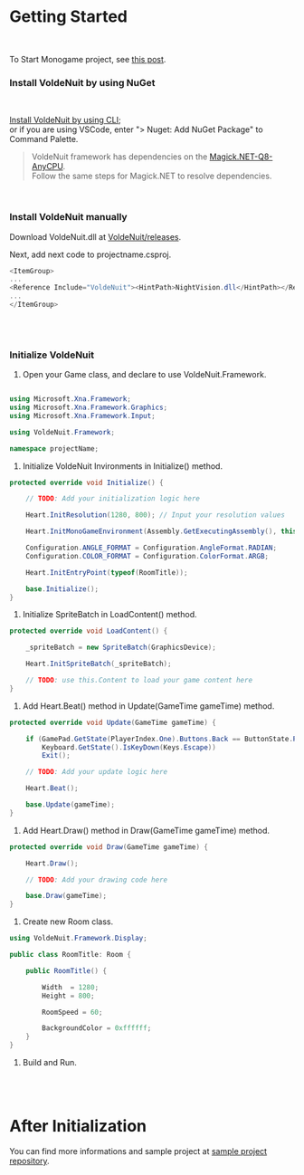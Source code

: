 # Getting Started

</br>

To Start Monogame project, see [this post](https://docs.monogame.net/articles/tutorials/building_2d_games/02_getting_started/index.html?tabs=windows).

### Install VoldeNuit by using NuGet

</br>

[Install VoldeNuit by using CLI](https://learn.microsoft.com/en-us/nuget/consume-packages/install-use-packages-nuget-cli);\
or if you are using VSCode, enter "> Nuget: Add NuGet Package" to Command Palette.

> VoldeNuit framework has dependencies on the [Magick.NET-Q8-AnyCPU](https://github.com/dlemstra/Magick.NET).\
 Follow the same steps for Magick.NET to resolve dependencies.

</br>

### Install VoldeNuit manually

Download VoldeNuit.dll at [VoldeNuit/releases](https://github.com/Navylera/VoldeNuit/releases).

Next, add next code to projectname.csproj.

```C#
<ItemGroup>
...
<Reference Include="VoldeNuit"><HintPath>NightVision.dll</HintPath></Reference>
...
</ItemGroup>
```

</br></br>

### Initialize VoldeNuit

1. Open your Game class, and declare to use VoldeNuit.Framework.

```C#

using Microsoft.Xna.Framework;
using Microsoft.Xna.Framework.Graphics;
using Microsoft.Xna.Framework.Input;

using VoldeNuit.Framework;

namespace projectName;

```

1. Initialize VoldeNuit Invironments in Initialize() method.

```C#
protected override void Initialize() {

    // TODO: Add your initialization logic here

    Heart.InitResolution(1280, 800); // Input your resolution values

    Heart.InitMonoGameEnvironment(Assembly.GetExecutingAssembly(), this, _graphics);

    Configuration.ANGLE_FORMAT = Configuration.AngleFormat.RADIAN;
    Configuration.COLOR_FORMAT = Configuration.ColorFormat.ARGB;

    Heart.InitEntryPoint(typeof(RoomTitle));

    base.Initialize();
}
```

1. Initialize SpriteBatch in LoadContent() method.

```C#
protected override void LoadContent() {

    _spriteBatch = new SpriteBatch(GraphicsDevice);

    Heart.InitSpriteBatch(_spriteBatch);

    // TODO: use this.Content to load your game content here
}
```

1. Add Heart.Beat() method in Update(GameTime gameTime) method.

```C#
protected override void Update(GameTime gameTime) {

    if (GamePad.GetState(PlayerIndex.One).Buttons.Back == ButtonState.Pressed || 
        Keyboard.GetState().IsKeyDown(Keys.Escape))
        Exit();

    // TODO: Add your update logic here

    Heart.Beat();

    base.Update(gameTime);
}
```

1. Add Heart.Draw() method in Draw(GameTime gameTime) method.

```C#
protected override void Draw(GameTime gameTime) {

    Heart.Draw();

    // TODO: Add your drawing code here

    base.Draw(gameTime);
}
```

1. Create new Room class.

```C#
using VoldeNuit.Framework.Display;

public class RoomTitle: Room {

    public RoomTitle() {

        Width  = 1280;
        Height = 800;

        RoomSpeed = 60;

        BackgroundColor = 0xffffff;
    }
}
```

1. Build and Run.

</br></br>

# After Initialization

You can find more informations and sample project at [sample project repository](https://github.com/Navylera/VoldeNuitSampleProject).